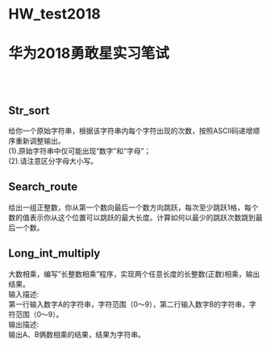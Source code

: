 # HW_test2018
华为2018勇敢星实习笔试
=============

<div class="video">
   <div class="MIAOPAI_player" style='width:600px;-moz-user-select:none;-webkit-user-select:none;-ms-user-select:none;-khtml-user-select:none;user-select:none;' >
   </div>
</div>  

<div id="demo_placeholder">
</div>

## Str_sort
给你一个原始字符串，根据该字符串内每个字符出现的次数，按照ASCII码递增顺序重新调整输出。<br>
(1).原始字符串中仅可能出现“数字”和“字母”；<br>
(2).请注意区分字母大小写。<br>

## Search_route
给出一组正整数，你从第一个数向最后一个数方向跳跃，每次至少跳跃1格，每个数的值表示你从这个位置可以跳跃的最大长度。计算如何以最少的跳跃次数跳到最后一个数。

## Long_int_multiply
大数相乘，编写”长整数相乘”程序，实现两个任意长度的长整数(正数)相乘，输出结果。 <br>
输入描述: <br>
第一行输入数字A的字符串，字符范围（0～9），第二行输入数字B的字符串，字符范围（0～9）。 <br> 
输出描述: <br>
输出A、B俩数相乘的结果，结果为字符串。

